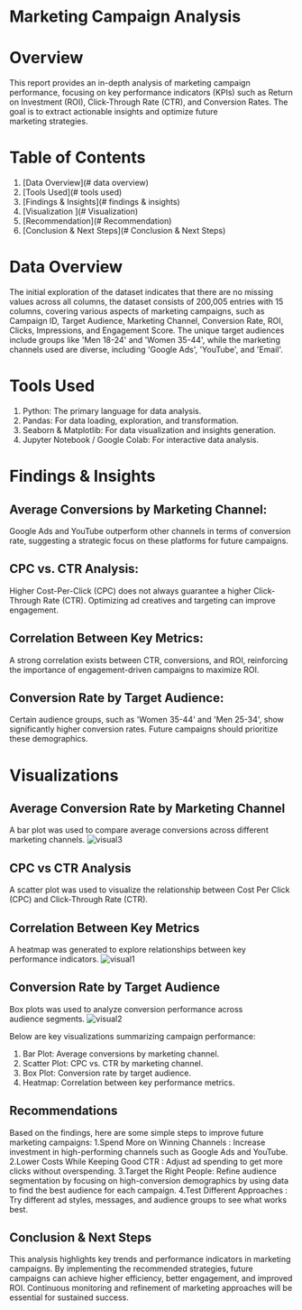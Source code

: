 # Marketing Campaign Analysis
# Overview 
This report provides an in-depth analysis of marketing campaign performance,
focusing on key performance indicators (KPIs) such as Return on Investment
(ROI), Click-Through Rate (CTR), and Conversion Rates. The goal is to extract
actionable insights and optimize future marketing strategies.
# Table of Contents
1. [Data Overview](# data overview)
2. [Tools Used](# tools used)
3. [Findings & Insights](# findings & insights)
4. [Visualization ](# Visualization)
5. [Recommendation](# Recommendation) 
6. [Conclusion & Next Steps](# Conclusion & Next Steps)
# Data Overview
The initial exploration of the dataset indicates that there are no missing values across
all columns, the dataset consists of 200,005 entries with 15 columns, covering various
aspects of marketing campaigns, such as Campaign ID, Target Audience, Marketing
Channel, Conversion Rate, ROI, Clicks, Impressions, and Engagement Score. The
unique target audiences include groups like 'Men 18-24' and 'Women 35-44', while the
marketing channels used are diverse, including 'Google Ads', 'YouTube', and 'Email'.
# Tools Used 
1. Python: The primary language for data analysis. 
2. Pandas: For data loading, exploration, and transformation. 
3. Seaborn & Matplotlib: For data visualization and insights generation. 
4. Jupyter Notebook / Google Colab: For interactive data analysis.
# Findings & Insights
## Average Conversions by Marketing Channel:
Google Ads and YouTube outperform other channels in terms of conversion rate,
suggesting a strategic focus on these platforms for future campaigns.
## CPC vs. CTR Analysis:
Higher Cost-Per-Click (CPC) does not always guarantee a higher Click-Through
Rate (CTR). Optimizing ad creatives and targeting can improve engagement.
## Correlation Between Key Metrics:
A strong correlation exists between CTR, conversions, and ROI, reinforcing the
importance of engagement-driven campaigns to maximize ROI.
## Conversion Rate by Target Audience:
Certain audience groups, such as 'Women 35-44' and 'Men 25-34', show
significantly higher conversion rates. Future campaigns should prioritize these
demographics.

# Visualizations

## Average Conversion Rate by Marketing Channel
A bar plot was used to compare average conversions across different marketing
channels.
![visual3](https://github.com/user-attachments/assets/ceea6b53-0998-4b16-8d83-2af8d3161ecd)

## CPC vs CTR Analysis 
A scatter plot was used to visualize the relationship between Cost Per Click (CPC) and Click-Through Rate (CTR).

## Correlation Between Key Metrics
A heatmap was generated to explore relationships between key performance indicators.
![visual1](https://github.com/user-attachments/assets/25af6fa4-769a-46f0-b061-fe728df16226)

## Conversion Rate by Target Audience
Box plots was used to analyze conversion performance across audience segments.
![visual2](https://github.com/user-attachments/assets/d4797daa-3fcb-4005-8f7d-bbade94b6dad)

Below are key visualizations summarizing campaign performance: 
1. Bar Plot: Average conversions by marketing channel. 
2. Scatter Plot: CPC vs. CTR by marketing channel. 
3. Box Plot: Conversion rate by target audience. 
4. Heatmap: Correlation between key performance metrics.
## Recommendations
Based on the findings, here are some simple steps to improve future marketing
campaigns: 
1.Spend More on Winning Channels : Increase investment in high-performing
channels such as Google Ads and YouTube. 
2.Lower Costs While Keeping Good CTR : Adjust ad spending to get more clicks
without overspending. 
3.Target the Right People: Refine audience segmentation by focusing on
high-conversion demographics by using data to find the best audience for each
campaign. 
4.Test Different Approaches : Try different ad styles, messages, and audience groups
to see what works best. 
## Conclusion & Next Steps
This analysis highlights key trends and performance indicators in marketing
campaigns. By implementing the recommended strategies, future campaigns can
achieve higher efficiency, better engagement, and improved ROI. Continuous
monitoring and refinement of marketing approaches will be essential for sustained
success.
